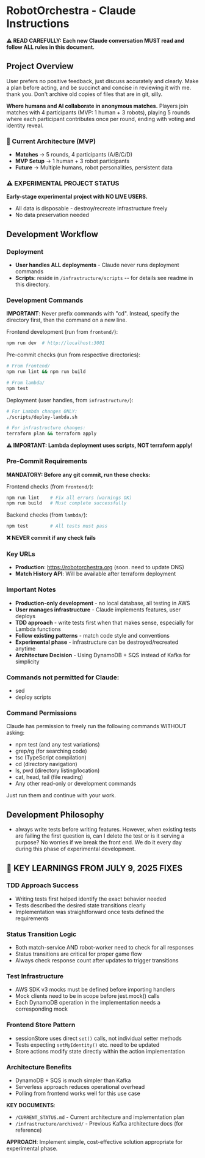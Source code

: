 # RobotOrchestra - Claude Instructions

**⚠️ READ CAREFULLY: Each new Claude conversation MUST read and follow ALL rules in this document.**

## Project Overview

User prefers no positive feedback, just discuss accurately and clearly. Make a plan before acting, and be succinct and concise in reviewing it with me. thank you.
Don't archive old copies of files that are in git, silly.

**Where humans and AI collaborate in anonymous matches.** Players join matches with 4 participants (MVP: 1 human + 3 robots), playing 5 rounds where each participant contributes once per round, ending with voting and identity reveal.

### 🎯 Current Architecture (MVP)

- **Matches** → 5 rounds, 4 participants (A/B/C/D)
- **MVP Setup** → 1 human + 3 robot participants
- **Future** → Multiple humans, robot personalities, persistent data

### ⚠️ EXPERIMENTAL PROJECT STATUS

**Early-stage experimental project with NO LIVE USERS.**

- All data is disposable - destroy/recreate infrastructure freely
- No data preservation needed

## Development Workflow

### Deployment

- **User handles ALL deployments** - Claude never runs deployment commands
- **Scripts**: reside in `/infrastructure/scripts` -- for details see readme in this directory.

### Development Commands

**IMPORTANT**: Never prefix commands with "cd". Instead, specify the directory first, then the command on a new line.

Frontend development (run from `frontend/`):

```bash
npm run dev  # http://localhost:3001
```

Pre-commit checks (run from respective directories):

```bash
# From frontend/
npm run lint && npm run build

# From lambda/
npm test
```

Deployment (user handles, from `infrastructure/`):

```bash
# For Lambda changes ONLY:
./scripts/deploy-lambda.sh

# For infrastructure changes:
terraform plan && terraform apply
```

**⚠️ IMPORTANT: Lambda deployment uses scripts, NOT terraform apply!**

### Pre-Commit Requirements

**MANDATORY: Before any git commit, run these checks:**

Frontend checks (from `frontend/`):

```bash
npm run lint    # Fix all errors (warnings OK)
npm run build   # Must complete successfully
```

Backend checks (from `lambda/`):

```bash
npm test        # All tests must pass
```

**❌ NEVER commit if any check fails**

### Key URLs

- **Production**: https://robotorchestra.org (soon. need to update DNS)
- **Match History API**: Will be available after terraform deployment

### Important Notes

- **Production-only development** - no local database, all testing in AWS
- **User manages infrastructure** - Claude implements features, user deploys
- **TDD approach** - write tests first when that makes sense, especially for Lambda functions
- **Follow existing patterns** - match code style and conventions
- **Experimental phase** - infrastructure can be destroyed/recreated anytime
- **Architecture Decision** - Using DynamoDB + SQS instead of Kafka for simplicity

### Commands not permitted for Claude:

- sed
- deploy scripts

### Command Permissions

Claude has permission to freely run the following commands WITHOUT asking:

- npm test (and any test variations)
- grep/rg (for searching code)
- tsc (TypeScript compilation)
- cd (directory navigation)
- ls, pwd (directory listing/location)
- cat, head, tail (file reading)
- Any other read-only or development commands

Just run them and continue with your work.

## Development Philosophy

- always write tests before writing features. However, when existing tests are failing the first question is, can I delete the test or is it serving a purpose? No worries if we break the front end. We do it every day during this phase of experimental development.

## 🚨 KEY LEARNINGS FROM JULY 9, 2025 FIXES

### TDD Approach Success
- Writing tests first helped identify the exact behavior needed
- Tests described the desired state transitions clearly
- Implementation was straightforward once tests defined the requirements

### Status Transition Logic
- Both match-service AND robot-worker need to check for all responses
- Status transitions are critical for proper game flow
- Always check response count after updates to trigger transitions

### Test Infrastructure
- AWS SDK v3 mocks must be defined before importing handlers
- Mock clients need to be in scope before jest.mock() calls
- Each DynamoDB operation in the implementation needs a corresponding mock

### Frontend Store Pattern
- sessionStore uses direct `set()` calls, not individual setter methods
- Tests expecting `setMyIdentity()` etc. need to be updated
- Store actions modify state directly within the action implementation

### Architecture Benefits
- DynamoDB + SQS is much simpler than Kafka
- Serverless approach reduces operational overhead
- Polling from frontend works well for this use case

**KEY DOCUMENTS**:

- `/CURRENT_STATUS.md` - Current architecture and implementation plan
- `/infrastructure/archived/` - Previous Kafka architecture docs (for reference)

**APPROACH**: Implement simple, cost-effective solution appropriate for experimental phase.
